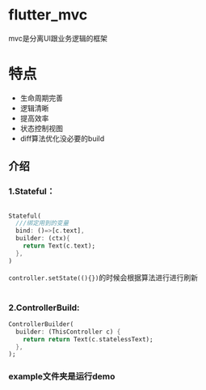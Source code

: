 # flutter_mvc
mvc是分离UI跟业务逻辑的框架<br/>
# 特点
* 生命周期完善
* 逻辑清晰
* 提高效率
* 状态控制视图
* diff算法优化没必要的build

## 介绍
### 1.Stateful：
``` Dart

Stateful(
  ///绑定用到的变量
  bind: ()=>[c.text],
  builder: (ctx){
    return Text(c.text);
  },
)
``` 
`controller.setState((){})`的时候会根据算法进行进行刷新<br/>
<br/>
### 2.ControllerBuild:

```Dart
ControllerBuilder(
  builder: (ThisController c) {
    return return Text(c.statelessText);
  },
);
```

### example文件夹是运行demo
